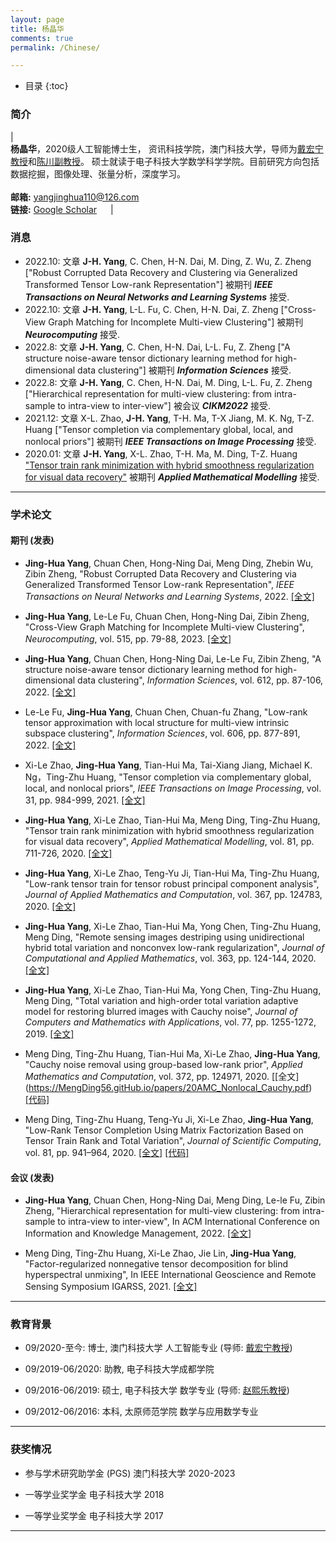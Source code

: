```yaml
---
layout: page
title: 杨晶华
comments: true
permalink: /Chinese/

---
```


* 目录
{:toc}


 
### 简介
 
| <br>**杨晶华**，2020级人工智能博士生， 资讯科技学院，澳门科技大学，导师为[戴宏宁教授](https://www.henrylab.net/pubtype/journal/)和[陈川副教授](https://www.researchgate.net/profile/Chuan_Chen5)。 硕士就读于电子科技大学数学科学学院。目前研究方向包括数据挖掘，图像处理、张量分析，深度学习。 <br> <br> **邮箱:** <yangjinghua110@126.com> <br>  **链接:** [Google Scholar](https://scholar.google.com/citations?view_op=&user=Q5D6JL8AAAAJ)  &emsp;  |

### 消息
* 2022.10: 文章 **J-H. Yang**, C. Chen, H-N. Dai, M. Ding, Z. Wu, Z. Zheng ["Robust Corrupted Data Recovery and Clustering via Generalized Transformed Tensor Low-rank Representation"] 被期刊 _**IEEE Transactions on Neural Networks and Learning Systems**_ 接受.
* 2022.10: 文章 **J-H. Yang**, L-L. Fu, C. Chen, H-N. Dai, Z. Zheng ["Cross-View Graph Matching for Incomplete Multi-view Clustering"] 被期刊 _**Neurocomputing**_ 接受.
* 2022.8: 文章 **J-H. Yang**, C. Chen, H-N. Dai, L-L. Fu, Z. Zheng ["A structure noise-aware tensor dictionary learning method for high-dimensional data clustering"] 被期刊 _**Information Sciences**_ 接受.
* 2022.8: 文章 **J-H. Yang**,  C. Chen, H-N. Dai, M. Ding, L-L. Fu, Z. Zheng ["Hierarchical representation for multi-view clustering: from intra-sample to intra-view to inter-view"] 被会议 _**CIKM2022**_ 接受.
* 2021.12: 文章  X-L. Zhao, **J-H. Yang**, T-H. Ma, T-X Jiang, M. K. Ng, T-Z. Huang ["Tensor completion via complementary global, local, and nonlocal priors"] 被期刊 _**IEEE Transactions on Image Processing**_ 接受.
* 2020.01: 文章 **J-H. Yang**, X-L. Zhao, T-H. Ma, M. Ding, T-Z. Huang ["Tensor train rank minimization with hybrid smoothness regularization for visual data recovery"](https://MengDing56.gitHub.io/papers/20AMM_JHYang_TT.pdf) 被期刊 _**Applied Mathematical Modelling**_ 接受.



---

### 学术论文


#### 期刊 (发表)
*  **Jing-Hua Yang**, Chuan Chen, Hong-Ning Dai, Meng Ding, Zhebin Wu, Zibin Zheng, "Robust Corrupted Data Recovery and Clustering via Generalized Transformed Tensor Low-rank Representation", _IEEE Transactions on Neural Networks and Learning Systems_, 2022. [[全文]]()

*  **Jing-Hua Yang**, Le-Le Fu, Chuan Chen, Hong-Ning Dai, Zibin Zheng, "Cross-View Graph Matching for Incomplete Multi-view Clustering", _Neurocomputing_, vol. 515, pp. 79-88, 2023. [[全文]](https://Jinghua-Yang.github.io/papers/22Neu_JHYang_clustering.pdf)

*  **Jing-Hua Yang**, Chuan Chen, Hong-Ning Dai, Le-Le Fu, Zibin Zheng, "A structure noise-aware tensor dictionary learning method for high-dimensional data clustering", _Information Sciences_, vol. 612, pp. 87-106, 2022. [[全文]](https://Jinghua-Yang.github.io/papers/22IS_JHYang_clustering.pdf)

*  Le-Le Fu, **Jing-Hua Yang**, Chuan Chen, Chuan-fu Zhang, "Low-rank tensor approximation with local structure for multi-view intrinsic subspace clustering", _Information Sciences_, vol. 606, pp. 877-891, 2022. [[全文]](https://Jinghua-Yang.github.io/papers/22IS_lele_SC.pdf)

* Xi-Le Zhao, **Jing-Hua Yang**, Tian-Hui Ma, Tai-Xiang Jiang, Michael K. Ng，Ting-Zhu Huang, "Tensor completion via complementary global, local, and nonlocal priors", _IEEE Transactions on Image Processing_, vol. 31, pp. 984-999, 2021. [[全文]](https://Jinghua-Yang.github.io/papers/21TIP_JHYang_TC.pdf)

* **Jing-Hua Yang**, Xi-Le Zhao, Tian-Hui Ma, Meng Ding, Ting-Zhu Huang, "Tensor train rank minimization with hybrid smoothness regularization for visual data recovery", _Applied Mathematical Modelling_, vol. 81, pp. 711-726, 2020. [[全文]](https://Jinghua-Yang.github.io/papers/20AMM_JHYang_TT.pdf)

* **Jing-Hua Yang**, Xi-Le Zhao, Teng-Yu Ji, Tian-Hui Ma, Ting-Zhu Huang, "Low-rank tensor train for tensor robust principal component analysis", _Journal of Applied Mathematics and Computation_, vol. 367, pp. 124783, 2020. [[全文]](https://Jinghua-Yang.github.io/papers/20AMC_JHYang_PCA.pdf)

* **Jing-Hua Yang**, Xi-Le Zhao, Tian-Hui Ma, Yong Chen, Ting-Zhu Huang, Meng Ding, "Remote sensing images destriping using unidirectional hybrid total variation and nonconvex low-rank regularization", _Journal of Computational and Applied Mathematics_, vol. 363, pp. 124-144, 2020. [[全文]](https://Jinghua-Yang.github.io/papers/20JCAM_JHYang_RS.pdf)

* **Jing-Hua Yang**, Xi-Le Zhao, Tian-Hui Ma, Yong Chen, Ting-Zhu Huang, Meng Ding, "Total variation and high-order total variation adaptive model for restoring blurred images with Cauchy noise", _Journal of Computers and Mathematics with Applications_, vol. 77, pp. 1255-1272, 2019. [[全文]](https://Jinghua-Yang.github.io/papers/19CMA_JHYang_Cauchy.pdf)

* Meng Ding, Ting-Zhu Huang, Tian-Hui Ma, Xi-Le Zhao, **Jing-Hua Yang**, "Cauchy noise removal using group-based low-rank prior", _Applied Mathematics and Computation_, vol. 372, pp. 124971, 2020. [[全文] (https://MengDing56.gitHub.io/papers/20AMC_Nonlocal_Cauchy.pdf) [[代码]](https://MengDing56.gitHub.io/codes/GBLR.rar)

* Meng Ding, Ting-Zhu Huang, Teng-Yu Ji, Xi-Le Zhao, **Jing-Hua Yang**, "Low-Rank Tensor Completion Using Matrix Factorization Based on Tensor Train Rank and Total Variation", _Journal of Scientific Computing_, vol. 81, pp. 941–964, 2020. [[全文]](https://MengDing56.gitHub.io/papers/20JSC_MFTTTV_TC.pdf) [[代码]](https://MengDing56.gitHub.io/codes/MF-TTTV.rar)


#### 会议 (发表)
* **Jing-Hua Yang**, Chuan Chen, Hong-Ning Dai, Meng Ding, Le-le Fu, Zibin Zheng,  "Hierarchical representation for multi-view clustering: from intra-sample to intra-view to inter-view", In ACM International Conference on Information and Knowledge Management, 2022. [[全文]](https://Jinghua-Yang.github.io/papers/22CIKM_JHYang_HMVC.pdf)

* Meng Ding, Ting-Zhu Huang, Xi-Le Zhao, Jie Lin, **Jing-Hua Yang**, "Factor-regularized nonnegative tensor decomposition for blind hyperspectral unmixing", In IEEE International Geoscience and Remote Sensing Symposium IGARSS, 2021. [[全文]]()

 
---

### 教育背景

* 09/2020-至今: 博士, 澳门科技大学 人工智能专业 (导师: [戴宏宁教授](https://www.henrylab.net/pubtype/journal/))

* 09/2019-06/2020: 助教, 电子科技大学成都学院 

* 09/2016-06/2019: 硕士, 电子科技大学 数学专业 (导师: [赵熙乐教授](https://zhaoxile.github.io/))

* 09/2012-06/2016: 本科, 太原师范学院 数学与应用数学专业

---

### 获奖情况
*  参与学术研究助学金 (PGS)  澳门科技大学  2020-2023

*  一等学业奖学金  电子科技大学  2018

*  一等学业奖学金  电子科技大学  2017

---

